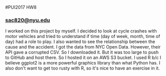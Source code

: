 #PUI2017 HW8

### sac820@nyu.edu

I worked on this project by myself. I decided to look at cycle crashes with motor vehicles and tried to understand if time (day of week, month, time of day) had a role to play.
I also wanted to see the relationship between the cause and the accident. I got the data from NYC Open Data. However, their API gave a corrupted CSV. So I downloaded it.
But it was too large to push to GitHub and host there. So I hosted it on an AWS S3 bucket. I used R b/c I believe ggplot2 is a more powerful graphics library than
what Python has. I also don't want to get too rusty with R, so it's nice to have an exercise in it. 
